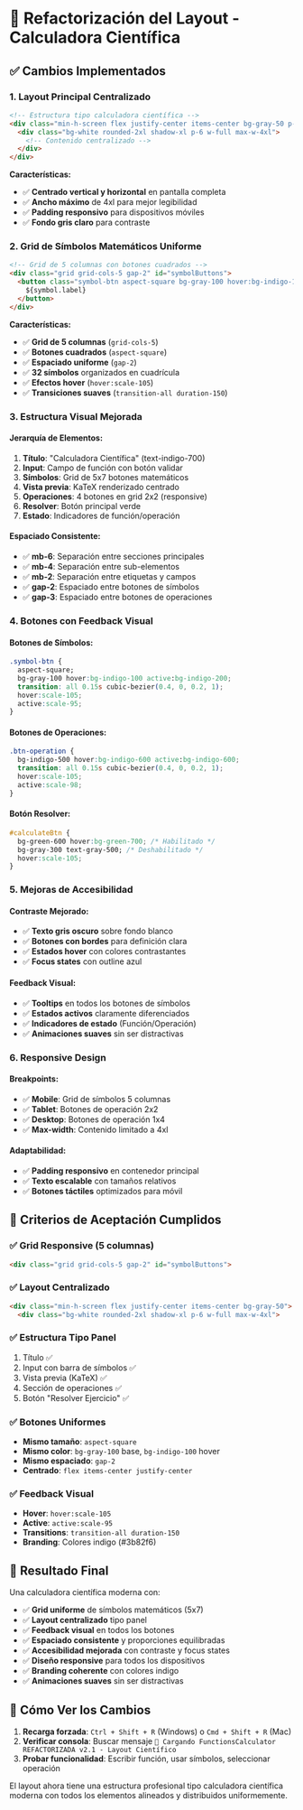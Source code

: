 # 🎨 Refactorización del Layout - Calculadora Científica

## ✅ **Cambios Implementados**

### **1. Layout Principal Centralizado**
```html
<!-- Estructura tipo calculadora científica -->
<div class="min-h-screen flex justify-center items-center bg-gray-50 p-4">
  <div class="bg-white rounded-2xl shadow-xl p-6 w-full max-w-4xl">
    <!-- Contenido centralizado -->
  </div>
</div>
```

**Características:**
- ✅ **Centrado vertical y horizontal** en pantalla completa
- ✅ **Ancho máximo** de 4xl para mejor legibilidad
- ✅ **Padding responsivo** para dispositivos móviles
- ✅ **Fondo gris claro** para contraste

### **2. Grid de Símbolos Matemáticos Uniforme**
```html
<!-- Grid de 5 columnas con botones cuadrados -->
<div class="grid grid-cols-5 gap-2" id="symbolButtons">
  <button class="symbol-btn aspect-square bg-gray-100 hover:bg-indigo-100 active:bg-indigo-200 text-gray-800 font-medium rounded-lg shadow-sm transition-all duration-150 hover:scale-105 flex items-center justify-center text-sm">
    ${symbol.label}
  </button>
</div>
```

**Características:**
- ✅ **Grid de 5 columnas** (`grid-cols-5`)
- ✅ **Botones cuadrados** (`aspect-square`)
- ✅ **Espaciado uniforme** (`gap-2`)
- ✅ **32 símbolos** organizados en cuadrícula
- ✅ **Efectos hover** (`hover:scale-105`)
- ✅ **Transiciones suaves** (`transition-all duration-150`)

### **3. Estructura Visual Mejorada**

#### **Jerarquía de Elementos:**
1. **Título**: "Calculadora Científica" (text-indigo-700)
2. **Input**: Campo de función con botón validar
3. **Símbolos**: Grid de 5x7 botones matemáticos
4. **Vista previa**: KaTeX renderizado centrado
5. **Operaciones**: 4 botones en grid 2x2 (responsive)
6. **Resolver**: Botón principal verde
7. **Estado**: Indicadores de función/operación

#### **Espaciado Consistente:**
- ✅ **mb-6**: Separación entre secciones principales
- ✅ **mb-4**: Separación entre sub-elementos
- ✅ **mb-2**: Separación entre etiquetas y campos
- ✅ **gap-2**: Espaciado entre botones de símbolos
- ✅ **gap-3**: Espaciado entre botones de operaciones

### **4. Botones con Feedback Visual**

#### **Botones de Símbolos:**
```css
.symbol-btn {
  aspect-square;
  bg-gray-100 hover:bg-indigo-100 active:bg-indigo-200;
  transition: all 0.15s cubic-bezier(0.4, 0, 0.2, 1);
  hover:scale-105;
  active:scale-95;
}
```

#### **Botones de Operaciones:**
```css
.btn-operation {
  bg-indigo-500 hover:bg-indigo-600 active:bg-indigo-600;
  transition: all 0.15s cubic-bezier(0.4, 0, 0.2, 1);
  hover:scale-105;
  active:scale-98;
}
```

#### **Botón Resolver:**
```css
#calculateBtn {
  bg-green-600 hover:bg-green-700; /* Habilitado */
  bg-gray-300 text-gray-500; /* Deshabilitado */
  hover:scale-105;
}
```

### **5. Mejoras de Accesibilidad**

#### **Contraste Mejorado:**
- ✅ **Texto gris oscuro** sobre fondo blanco
- ✅ **Botones con bordes** para definición clara
- ✅ **Estados hover** con colores contrastantes
- ✅ **Focus states** con outline azul

#### **Feedback Visual:**
- ✅ **Tooltips** en todos los botones de símbolos
- ✅ **Estados activos** claramente diferenciados
- ✅ **Indicadores de estado** (Función/Operación)
- ✅ **Animaciones suaves** sin ser distractivas

### **6. Responsive Design**

#### **Breakpoints:**
- ✅ **Mobile**: Grid de símbolos 5 columnas
- ✅ **Tablet**: Botones de operación 2x2
- ✅ **Desktop**: Botones de operación 1x4
- ✅ **Max-width**: Contenido limitado a 4xl

#### **Adaptabilidad:**
- ✅ **Padding responsivo** en contenedor principal
- ✅ **Texto escalable** con tamaños relativos
- ✅ **Botones táctiles** optimizados para móvil

## 🎯 **Criterios de Aceptación Cumplidos**

### ✅ **Grid Responsive (5 columnas)**
```html
<div class="grid grid-cols-5 gap-2" id="symbolButtons">
```

### ✅ **Layout Centralizado**
```html
<div class="min-h-screen flex justify-center items-center bg-gray-50">
  <div class="bg-white rounded-2xl shadow-xl p-6 w-full max-w-4xl">
```

### ✅ **Estructura Tipo Panel**
1. Título ✅
2. Input con barra de símbolos ✅
3. Vista previa (KaTeX) ✅
4. Sección de operaciones ✅
5. Botón "Resolver Ejercicio" ✅

### ✅ **Botones Uniformes**
- **Mismo tamaño**: `aspect-square`
- **Mismo color**: `bg-gray-100` base, `bg-indigo-100` hover
- **Mismo espaciado**: `gap-2`
- **Centrado**: `flex items-center justify-center`

### ✅ **Feedback Visual**
- **Hover**: `hover:scale-105`
- **Active**: `active:scale-95`
- **Transitions**: `transition-all duration-150`
- **Branding**: Colores indigo (#3b82f6)

## 🚀 **Resultado Final**

Una calculadora científica moderna con:

- ✅ **Grid uniforme** de símbolos matemáticos (5x7)
- ✅ **Layout centralizado** tipo panel
- ✅ **Feedback visual** en todos los botones
- ✅ **Espaciado consistente** y proporciones equilibradas
- ✅ **Accesibilidad mejorada** con contraste y focus states
- ✅ **Diseño responsive** para todos los dispositivos
- ✅ **Branding coherente** con colores indigo
- ✅ **Animaciones suaves** sin ser distractivas

## 📱 **Cómo Ver los Cambios**

1. **Recarga forzada**: `Ctrl + Shift + R` (Windows) o `Cmd + Shift + R` (Mac)
2. **Verificar consola**: Buscar mensaje `🚀 Cargando FunctionsCalculator REFACTORIZADA v2.1 - Layout Científico`
3. **Probar funcionalidad**: Escribir función, usar símbolos, seleccionar operación

El layout ahora tiene una estructura profesional tipo calculadora científica moderna con todos los elementos alineados y distribuidos uniformemente.
